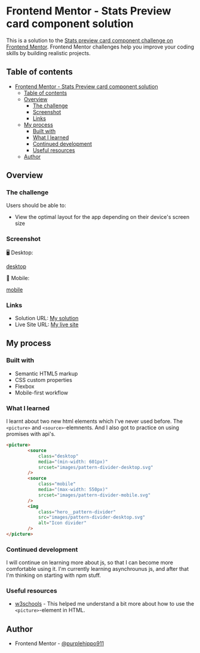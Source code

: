# Frontend Mentor - Stats Preview card component solution

This is a solution to the [Stats preview card component challenge on Frontend Mentor](https://www.frontendmentor.io/challenges/stats-preview-card-component-8JqbgoU62). Frontend Mentor challenges help you improve your coding skills by building realistic projects.

## Table of contents

- [Frontend Mentor - Stats Preview card component solution](#frontend-mentor---stats-preview-card-component-solution)
  - [Table of contents](#table-of-contents)
  - [Overview](#overview)
    - [The challenge](#the-challenge)
    - [Screenshot](#screenshot)
    - [Links](#links)
  - [My process](#my-process)
    - [Built with](#built-with)
    - [What I learned](#what-i-learned)
    - [Continued development](#continued-development)
    - [Useful resources](#useful-resources)
  - [Author](#author)


## Overview

### The challenge

Users should be able to:

- View the optimal layout for the app depending on their device's screen size

### Screenshot

🖥 Desktop:

[desktop](/images/desktop.png)


📱 Mobile:

[mobile](/images/mobile.png)


### Links

- Solution URL: [My solution](https://www.frontendmentor.io/solutions/stats-preview-card-component-with-html-and-css-Y_0wTbyR4)
- Live Site URL: [My live site](https://purplehippo911.github.io/StatsPreview/)

## My process

### Built with

- Semantic HTML5 markup
- CSS custom properties
- Flexbox
- Mobile-first workflow

### What I learned

I learnt about two new html elements which I've never used before. The `<picture>` and `<source>`-elemnents. And I also got to practice on using promises with api's.     


```html
<picture>
        <source
            class="desktop"
            media="(min-width: 601px)"
            srcset="images/pattern-divider-desktop.svg"
        />
        <source
            class="mobile"
            media="(max-width: 550px)"
            srcset="images/pattern-divider-mobile.svg"
        />
        <img
            class="hero__pattern-divider"
            src="images/pattern-divider-desktop.svg"
            alt="Icon divider"
        />
</picture>
```

### Continued development

I will continue on learning more about js, so that I can become more comfortable using it. I'm currently learning asynchrounus js, and after that I'm thinking on starting with npm stuff.

### Useful resources

- [w3schools](https://www.w3schools.com/htmL/html_images_picture.asp) - This helped me understand a bit more about how to use the `<picture>`-element in HTML. 

## Author

- Frontend Mentor - [@purplehippo911](https://www.frontendmentor.io/profile/purplehippo911)
